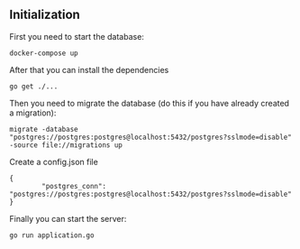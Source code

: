 ## Initialization
First you need to start the database:
```
docker-compose up
```

After that you can install the dependencies
```
go get ./...
```

Then you need to migrate the database (do this if you have already created a migration):
```
migrate -database "postgres://postgres:postgres@localhost:5432/postgres?sslmode=disable" -source file://migrations up
```

Create a config.json file

```
{
        "postgres_conn": "postgres://postgres:postgres@localhost:5432/postgres?sslmode=disable"
}
```

Finally you can start the server:
```
go run application.go
```
